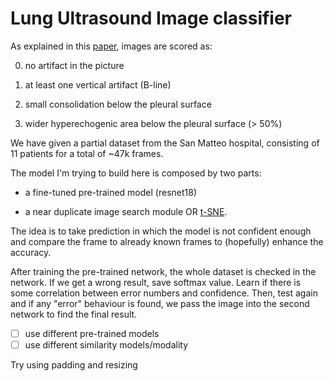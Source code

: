 # Lung Ultrasound Image classifier

As explained in this [paper](https://ieeexplore.ieee.org/document/9093068), images are scored as:

0. no artifact in the picture

1. at least one vertical artifact (B-line)

2. small consolidation below the pleural surface

3. wider hyperechogenic area below the pleural surface (> 50%)

We have given a partial dataset from the San Matteo hospital, consisting of 11 patients for a total of ~47k frames.

The model I'm trying to build here is composed by two parts:

- a fine-tuned pre-trained model (resnet18)

- a near duplicate image search module OR [t-SNE](https://towardsdatascience.com/visualizing-feature-vectors-embeddings-using-pca-and-t-sne-ef157cea3a42#:~:text=t%2DSNE%20is%20a%20powerful,parameters%20that%20can%20be%20tweaked).

The idea is to take prediction in which the model is not confident enough and compare the frame to already known frames to (hopefully) enhance the accuracy.

After training the pre-trained network, the whole dataset is checked in the network. If we get a wrong result, save softmax value. Learn if there is some correlation between error numbers and confidence. Then, test again and if any "error" behaviour is found, we pass the image into the second network to find the final result.

- [ ] use different pre-trained models
- [ ] use different similarity models/modality

Try using padding and resizing